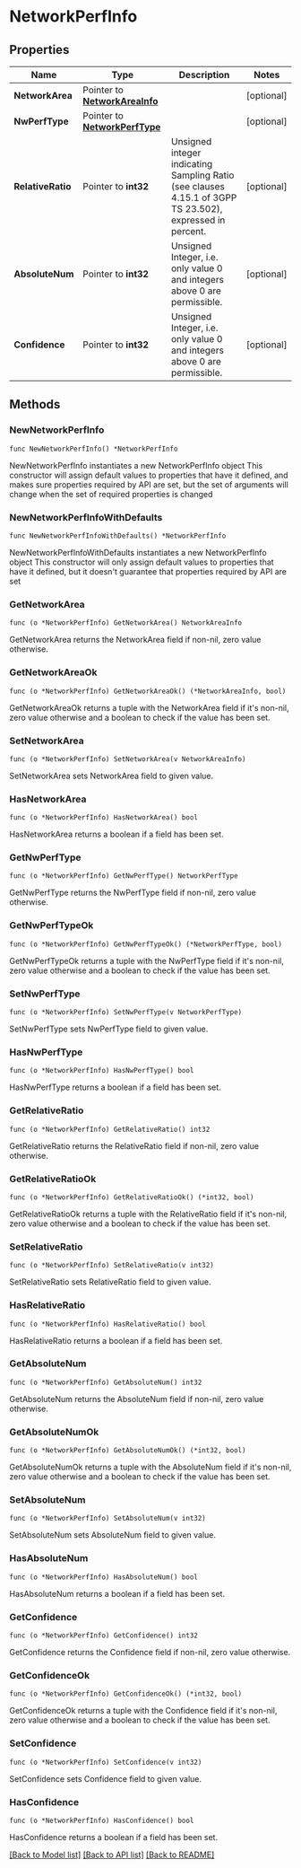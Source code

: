 # NetworkPerfInfo

## Properties

Name | Type | Description | Notes
------------ | ------------- | ------------- | -------------
**NetworkArea** | Pointer to [**NetworkAreaInfo**](NetworkAreaInfo.md) |  | [optional] 
**NwPerfType** | Pointer to [**NetworkPerfType**](NetworkPerfType.md) |  | [optional] 
**RelativeRatio** | Pointer to **int32** | Unsigned integer indicating Sampling Ratio (see clauses 4.15.1 of 3GPP TS 23.502), expressed in percent.   | [optional] 
**AbsoluteNum** | Pointer to **int32** | Unsigned Integer, i.e. only value 0 and integers above 0 are permissible. | [optional] 
**Confidence** | Pointer to **int32** | Unsigned Integer, i.e. only value 0 and integers above 0 are permissible. | [optional] 

## Methods

### NewNetworkPerfInfo

`func NewNetworkPerfInfo() *NetworkPerfInfo`

NewNetworkPerfInfo instantiates a new NetworkPerfInfo object
This constructor will assign default values to properties that have it defined,
and makes sure properties required by API are set, but the set of arguments
will change when the set of required properties is changed

### NewNetworkPerfInfoWithDefaults

`func NewNetworkPerfInfoWithDefaults() *NetworkPerfInfo`

NewNetworkPerfInfoWithDefaults instantiates a new NetworkPerfInfo object
This constructor will only assign default values to properties that have it defined,
but it doesn't guarantee that properties required by API are set

### GetNetworkArea

`func (o *NetworkPerfInfo) GetNetworkArea() NetworkAreaInfo`

GetNetworkArea returns the NetworkArea field if non-nil, zero value otherwise.

### GetNetworkAreaOk

`func (o *NetworkPerfInfo) GetNetworkAreaOk() (*NetworkAreaInfo, bool)`

GetNetworkAreaOk returns a tuple with the NetworkArea field if it's non-nil, zero value otherwise
and a boolean to check if the value has been set.

### SetNetworkArea

`func (o *NetworkPerfInfo) SetNetworkArea(v NetworkAreaInfo)`

SetNetworkArea sets NetworkArea field to given value.

### HasNetworkArea

`func (o *NetworkPerfInfo) HasNetworkArea() bool`

HasNetworkArea returns a boolean if a field has been set.

### GetNwPerfType

`func (o *NetworkPerfInfo) GetNwPerfType() NetworkPerfType`

GetNwPerfType returns the NwPerfType field if non-nil, zero value otherwise.

### GetNwPerfTypeOk

`func (o *NetworkPerfInfo) GetNwPerfTypeOk() (*NetworkPerfType, bool)`

GetNwPerfTypeOk returns a tuple with the NwPerfType field if it's non-nil, zero value otherwise
and a boolean to check if the value has been set.

### SetNwPerfType

`func (o *NetworkPerfInfo) SetNwPerfType(v NetworkPerfType)`

SetNwPerfType sets NwPerfType field to given value.

### HasNwPerfType

`func (o *NetworkPerfInfo) HasNwPerfType() bool`

HasNwPerfType returns a boolean if a field has been set.

### GetRelativeRatio

`func (o *NetworkPerfInfo) GetRelativeRatio() int32`

GetRelativeRatio returns the RelativeRatio field if non-nil, zero value otherwise.

### GetRelativeRatioOk

`func (o *NetworkPerfInfo) GetRelativeRatioOk() (*int32, bool)`

GetRelativeRatioOk returns a tuple with the RelativeRatio field if it's non-nil, zero value otherwise
and a boolean to check if the value has been set.

### SetRelativeRatio

`func (o *NetworkPerfInfo) SetRelativeRatio(v int32)`

SetRelativeRatio sets RelativeRatio field to given value.

### HasRelativeRatio

`func (o *NetworkPerfInfo) HasRelativeRatio() bool`

HasRelativeRatio returns a boolean if a field has been set.

### GetAbsoluteNum

`func (o *NetworkPerfInfo) GetAbsoluteNum() int32`

GetAbsoluteNum returns the AbsoluteNum field if non-nil, zero value otherwise.

### GetAbsoluteNumOk

`func (o *NetworkPerfInfo) GetAbsoluteNumOk() (*int32, bool)`

GetAbsoluteNumOk returns a tuple with the AbsoluteNum field if it's non-nil, zero value otherwise
and a boolean to check if the value has been set.

### SetAbsoluteNum

`func (o *NetworkPerfInfo) SetAbsoluteNum(v int32)`

SetAbsoluteNum sets AbsoluteNum field to given value.

### HasAbsoluteNum

`func (o *NetworkPerfInfo) HasAbsoluteNum() bool`

HasAbsoluteNum returns a boolean if a field has been set.

### GetConfidence

`func (o *NetworkPerfInfo) GetConfidence() int32`

GetConfidence returns the Confidence field if non-nil, zero value otherwise.

### GetConfidenceOk

`func (o *NetworkPerfInfo) GetConfidenceOk() (*int32, bool)`

GetConfidenceOk returns a tuple with the Confidence field if it's non-nil, zero value otherwise
and a boolean to check if the value has been set.

### SetConfidence

`func (o *NetworkPerfInfo) SetConfidence(v int32)`

SetConfidence sets Confidence field to given value.

### HasConfidence

`func (o *NetworkPerfInfo) HasConfidence() bool`

HasConfidence returns a boolean if a field has been set.


[[Back to Model list]](../README.md#documentation-for-models) [[Back to API list]](../README.md#documentation-for-api-endpoints) [[Back to README]](../README.md)


